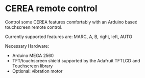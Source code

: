 # CEREA remote control

Control some CEREA features comfortably with an Arduino based touchscreen remote control.

Currently supported features are: MARC, A, B, right, left, AUTO

Necessary Hardware:

- Arduino MEGA 2560
- TFT/touchscreen shield supported by the Adafruit TFTLCD and Touchscreen library
- Optional: vibration motor
